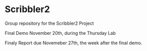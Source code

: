 Scribbler2
==========

Group repository for the Scribbler2 Project

Final Demo November 20th, during the Thursday Lab

Finaly Report due Novemeber 27th, the week after the final demo.  